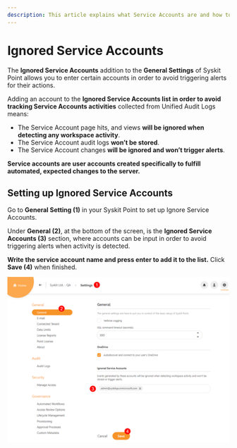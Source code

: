 ```yaml
---
description: This article explains what Service Accounts are and how to Ignore Service Account activities within SysKit Point.
---
```


# Ignored Service Accounts
The **Ignored Service Accounts** addition to the **General Settings** of Syskit Point allows you to enter certain accounts in order to avoid triggering alerts for their actions.

Adding an account to the **Ignored Service Accounts list in order to avoid tracking Service Accounts activities** collected from Unified Audit Logs means:

 * The Service Account page hits, and views **will be ignored when detecting any workspace activity**.
 * The Service Account audit logs **won’t be stored**.
 * The Service Account changes **will be ignored and won’t trigger alerts**.


**Service accounts are user accounts created specifically to fulfill automated, expected changes to the server.**

## Setting up Ignored Service Accounts

Go to **General Setting (1)** in your Syskit Point to set up Ignore Service Accounts.

Under **General (2)**, at the bottom of the screen, is the **Ignored Service Accounts (3)** section, where accounts can be input in order to avoid triggering alerts when activity is detected. 

**Write the service account name and press enter to add it to the list.** Click **Save (4)** when finished.

![Setting up Ignored Service Accounts](../.gitbook/assets/ignored-service-accounts_set-up.png)

